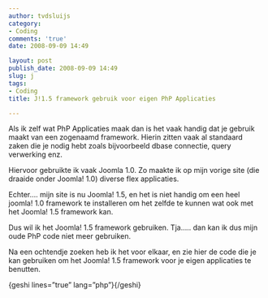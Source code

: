 ```yaml
---
author: tvdsluijs
category:
- Coding
comments: 'true'
date: 2008-09-09 14:49

layout: post
publish_date: 2008-09-09 14:49
slug: j
tags:
- Coding
title: J!1.5 framework gebruik voor eigen PhP Applicaties

---
```

Als ik zelf wat PhP Applicaties maak dan is het vaak handig dat je gebruik
maakt van een zogenaamd framework. Hierin zitten vaak al standaard zaken die
je nodig hebt zoals bijvoorbeeld dbase connectie, query verwerking enz.  
  
Hiervoor gebruikte ik vaak Joomla 1.0. Zo maakte ik op mijn vorige site (die
draaide onder Joomla! 1.0) diverse flex applicaties.  
  
Echter…. mijn site is nu Joomla! 1.5, en het is niet handig om een heel
joomla! 1.0 framework te installeren om het zelfde te kunnen wat ook met het
Joomla! 1.5 framework kan.  
  
Dus wil ik het Joomla! 1.5 framework gebruiken. Tja….. dan kan ik dus mijn
oude PhP code niet meer gebruiken.  
  
Na een ochtendje zoeken heb ik het voor elkaar, en zie hier de code die je kan
gebruiken om het Joomla! 1.5 framework voor je eigen applicaties te benutten.  
  
{geshi lines=”true” lang=”php”}{/geshi}

